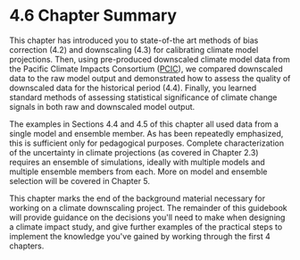 # 4.6 Chapter Summary

This chapter has introduced you to state-of-the art methods of bias correction (4.2) and downscaling (4.3) for calibrating climate model projections. Then, using pre-produced downscaled climate model data from the Pacific Climate Impacts Consortium ([PCIC](https://pacificclimate.org/data/statistically-downscaled-climate-scenarios)), we compared downscaled data to the raw model output and demonstrated how to assess the quality of downscaled data for the historical period (4.4). Finally, you learned standard methods of assessing statistical significance of climate change signals in both raw and downscaled model output.

The examples in Sections 4.4 and 4.5 of this chapter all used data from a single model and ensemble member. As has been repeatedly emphasized, this is sufficient only for pedagogical purposes. Complete characterization of the uncertainty in climate projections (as covered in Chapter 2.3) requires an ensemble of simulations, ideally with multiple models and multiple ensemble members from each. More on model and ensemble selection will be covered in Chapter 5.

This chapter marks the end of the background material necessary for working on a climate downscaling project. The remainder of this guidebook will provide guidance on the decisions you'll need to make when designing a climate impact study, and give further examples of the practical steps to implement the knowledge you've gained by working through the first 4 chapters.